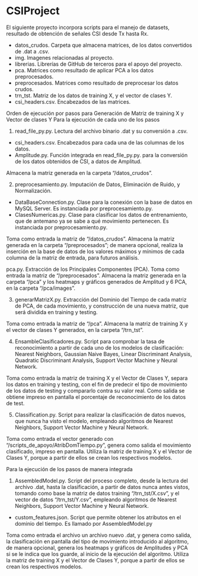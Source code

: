 # CSIProject

El siguiente proyecto incorpora scripts para el manejo de datasets, resultado de obtención de señales CSI desde Tx hasta Rx.
* datos_crudos. Carpeta que almacena matrices, de los datos convertidos de .dat a .csv.
* img. Imagenes relacionadas al proyecto.
* librerias. Librerías de GitHub de terceros para el apoyo del proyecto.
* pca. Matrices como resultado de aplicar PCA a los datos preprocesados.
* preprocesados. Matrices como resultado de preprocesar los datos crudos.
* trn_tst. Matriz de los datos de training X, y el vector de clases Y.
* csi_headers.csv. Encabezados de las matrices.

Orden de ejecución por pasos para Generación de Matriz de training X y Vector de clases Y
Para la ejecución de cada uno de los pasos
1.	read_file_py.py. Lectura del archivo binario .dat y su conversión a .csv.
  *	csi_headers.csv. Encabezados para cada una de las columnas de los datos.
  *	Amplitude.py. Función integrada en  read_file_py.py.  para la conversión de los datos obtenidos de CSI, a datos de Amplitud.

Almacena la matriz generada en la carpeta “/datos_crudos”.

2.	preprocesamiento.py. Imputación de Datos, Eliminación de Ruido, y Normalización.
  *	DataBaseConnection.py. Clase para la conexión con la base de datos en MySQL Server. Es instanciada por preprocesamiento.py.
  *	ClasesNumericas.py. Clase para clasificar los datos de entrenamiento, que de antemano ya se sabe a qué movimiento pertenecen. Es instanciada por preprocesamiento.py.

Toma como entrada la matriz de “/datos_crudos”. Almacena la matriz generada en la carpeta “/preprocesados”; de manera opcional, realiza la inserción en la base de datos de los valores máximos y mínimos de cada columna de la matriz de entrada, para futuros análisis.

pca.py. Extracción de los Principales Componentes (PCA). 
Toma como entrada la matriz de “/preprocesados”. Almacena la matriz generada en la carpeta “/pca” y los heatmaps y gráficos generados de Amplitud y 6 PCA, en la carpeta “/pca/images”.

3.	generarMatrizX.py. Extracción del Dominio del Tiempo de cada matriz de PCA, de cada movimiento, y construcción de una nueva matriz, que será dividida en training y testing.

Toma como entrada la matriz de “/pca”. Almacena la matriz de training X y el vector de clases Y generados, en la carpeta “/trn_tst”.

4.	EnsambleClasificadores.py. Script para comprobar la tasa de reconocimiento a partir de cada uno de los modelos de clasificación: Nearest Neighbors, Gaussian Naive Bayes, Linear Discriminant Analysis, Quadratic Discriminant Analysis, Support Vector Machine y Neural Network.

Toma como entrada la matriz de training X y el Vector de Clases Y, separa los datos en training y testing, con el fin de predecir el tipo de movimiento de los datos de testing y compararlo contra su valor real. Como salida se obtiene impreso en pantalla el porcentaje de reconocimiento de los datos de test.

5.	Classification.py. Script para realizar la clasificación de datos nuevos, que nunca ha visto el modelo, empleando algoritmos de Nearest Neighbors, Support Vector Machine y Neural Network.

Toma como entrada el vector generado con “/scripts_de_apoyo/AtribDomTiempo.py”, genera como salida el movimiento clasificado, impreso en pantalla. Utiliza la matriz de training X y el Vector de Clases Y, porque a partir de ellos se crean los respectivos modelos.


Para la ejecución de los pasos de manera integrada
1.	AssembledModel.py. Script del proceso completo, desde la lectura del archivo .dat, hasta la clasificación, a partir de datos nunca antes vistos, tomando como base la matriz de datos training “/trn_tst/X.csv”, y el vector de datos “/trn_tst/Y.csv”, empleando algoritmos de Nearest Neighbors, Support Vector Machine y Neural Network. 
  *	custom_features.json. Script que permite obtener los atributos en el dominio del tiempo.  Es llamado por AssembledModel.py

Toma como entrada el archivo un archivo nuevo .dat, y genera como salida, la clasificación en pantalla del tipo de movimiento introducido al algoritmo, de manera opcional, genera los heatmaps y gráficos de Amplitudes y PCA si se le indica que los guarde, al inicio de la ejecución del algoritmo. Utiliza la matriz de training X y el Vector de Clases Y, porque a partir de ellos se crean los respectivos modelos.
